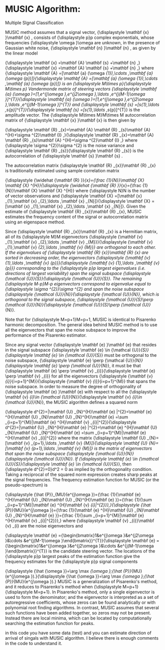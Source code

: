 # MUSIC Algorithm:
Multiple SIgnal Classification


MUSIC method assumes that a signal vector, {\displaystyle \mathbf {x} }\mathbf {x} , consists of {\displaystyle p}p complex exponentials, whose frequencies {\displaystyle \omega }\omega  are unknown, in the presence of Gaussian white noise, {\displaystyle \mathbf {n} }\mathbf {n} , as given by the linear model

{\displaystyle \mathbf {x} =\mathbf {A} \mathbf {s} +\mathbf {n} ,}{\displaystyle \mathbf {x} =\mathbf {A} \mathbf {s} +\mathbf {n} ,}
where {\displaystyle \mathbf {A} =[\mathbf {a} (\omega _{1}),\cdots ,\mathbf {a} (\omega _{p})]}{\displaystyle \mathbf {A} =[\mathbf {a} (\omega _{1}),\cdots ,\mathbf {a} (\omega _{p})]} is an {\displaystyle M\times p}{\displaystyle M\times p} Vandermonde matrix of steering vectors {\displaystyle \mathbf {a} (\omega )=[1,e^{j\omega },e^{j2\omega },\ldots ,e^{j(M-1)\omega }]^{T}}{\displaystyle \mathbf {a} (\omega )=[1,e^{j\omega },e^{j2\omega },\ldots ,e^{j(M-1)\omega }]^{T}} and {\displaystyle \mathbf {s} =[s_{1},\ldots ,s_{p}]^{T}}{\displaystyle \mathbf {s} =[s_{1},\ldots ,s_{p}]^{T}} is the amplitude vector. The {\displaystyle M\times M}M\times M autocorrelation matrix of {\displaystyle \mathbf {x} }\mathbf {x}  is then given by

{\displaystyle \mathbf {R} _{x}=\mathbf {A} \mathbf {R} _{s}\mathbf {A} ^{H}+\sigma ^{2}\mathbf {I} ,}{\displaystyle \mathbf {R} _{x}=\mathbf {A} \mathbf {R} _{s}\mathbf {A} ^{H}+\sigma ^{2}\mathbf {I} ,}
where {\displaystyle \sigma ^{2}}\sigma ^{2} is the noise variance and {\displaystyle \mathbf {R} _{s}}{\displaystyle \mathbf {R} _{s}} is the autocorrelation of {\displaystyle \mathbf {s} }\mathbf {s} .

The autocorrelation matrix {\displaystyle \mathbf {R} _{x}}\mathbf {R} _{x} is traditionally estimated using sample correlation matrix

{\displaystyle {\widehat {\mathbf {R} }}_{x}={\frac {1}{N}}\mathbf {X} \mathbf {X} ^{H}}{\displaystyle {\widehat {\mathbf {R} }}_{x}={\frac {1}{N}}\mathbf {X} \mathbf {X} ^{H}}
where {\displaystyle N}N is the number of vector observations and {\displaystyle \mathbf {X} =[\mathbf {x} _{1},\mathbf {x} _{2},\ldots ,\mathbf {x} _{N}]}{\displaystyle \mathbf {X} =[\mathbf {x} _{1},\mathbf {x} _{2},\ldots ,\mathbf {x} _{N}]}. Given the estimate of {\displaystyle \mathbf {R} _{x}}\mathbf {R} _{x}, MUSIC estimates the frequency content of the signal or autocorrelation matrix using an eigenspace method.

Since {\displaystyle \mathbf {R} _{x}}\mathbf {R} _{x} is a Hermitian matrix, all of its {\displaystyle M}M eigenvectors {\displaystyle \{\mathbf {v} _{1},\mathbf {v} _{2},\ldots ,\mathbf {v} _{M}\}}{\displaystyle \{\mathbf {v} _{1},\mathbf {v} _{2},\ldots ,\mathbf {v} _{M}\}} are orthogonal to each other. If the eigenvalues of {\displaystyle \mathbf {R} _{x}}\mathbf {R} _{x} are sorted in decreasing order, the eigenvectors {\displaystyle \{\mathbf {v} _{1},\ldots ,\mathbf {v} _{p}\}}{\displaystyle \{\mathbf {v} _{1},\ldots ,\mathbf {v} _{p}\}} corresponding to the {\displaystyle p}p largest eigenvalues (i.e. directions of largest variability) span the signal subspace {\displaystyle {\mathcal {U}}_{S}}{\displaystyle {\mathcal {U}}_{S}}. The remaining {\displaystyle M-p}M-p eigenvectors correspond to eigenvalue equal to {\displaystyle \sigma ^{2}}\sigma ^{2} and span the noise subspace {\displaystyle {\mathcal {U}}_{N}}{\displaystyle {\mathcal {U}}_{N}}, which is orthogonal to the signal subspace, {\displaystyle {\mathcal {U}}_{S}\perp {\mathcal {U}}_{N}}{\displaystyle {\mathcal {U}}_{S}\perp {\mathcal {U}}_{N}}.

Note that for {\displaystyle M=p+1}M=p+1, MUSIC is identical to Pisarenko harmonic decomposition. The general idea behind MUSIC method is to use all the eigenvectors that span the noise subspace to improve the performance of the Pisarenko estimator.

Since any signal vector {\displaystyle \mathbf {e} }\mathbf {e}  that resides in the signal subspace {\displaystyle \mathbf {e} \in {\mathcal {U}}_{S}}{\displaystyle \mathbf {e} \in {\mathcal {U}}_{S}} must be orthogonal to the noise subspace, {\displaystyle \mathbf {e} \perp {\mathcal {U}}_{N}}{\displaystyle \mathbf {e} \perp {\mathcal {U}}_{N}}, it must be that {\displaystyle \mathbf {e} \perp \mathbf {v} _{i}}{\displaystyle \mathbf {e} \perp \mathbf {v} _{i}} for all the eigenvectors {\displaystyle \{\mathbf {v} _{i}\}_{i=p+1}^{M}}{\displaystyle \{\mathbf {v} _{i}\}_{i=p+1}^{M}} that spans the noise subspace. In order to measure the degree of orthogonality of {\displaystyle \mathbf {e} }\mathbf {e}  with respect to all the {\displaystyle \mathbf {v} _{i}\in {\mathcal {U}}_{N}}{\displaystyle \mathbf {v} _{i}\in {\mathcal {U}}_{N}}, the MUSIC algorithm defines a squared norm

{\displaystyle d^{2}=\|\mathbf {U} _{N}^{H}\mathbf {e} \|^{2}=\mathbf {e} ^{H}\mathbf {U} _{N}\mathbf {U} _{N}^{H}\mathbf {e} =\sum _{i=p+1}^{M}|\mathbf {e} ^{H}\mathbf {v} _{i}|^{2}}{\displaystyle d^{2}=\|\mathbf {U} _{N}^{H}\mathbf {e} \|^{2}=\mathbf {e} ^{H}\mathbf {U} _{N}\mathbf {U} _{N}^{H}\mathbf {e} =\sum _{i=p+1}^{M}|\mathbf {e} ^{H}\mathbf {v} _{i}|^{2}}
where the matrix {\displaystyle \mathbf {U} _{N}=[\mathbf {v} _{p+1},\ldots ,\mathbf {v} _{M}]}{\displaystyle \mathbf {U} _{N}=[\mathbf {v} _{p+1},\ldots ,\mathbf {v} _{M}]} is the matrix of eigenvectors that span the noise subspace {\displaystyle {\mathcal {U}}_{N}}{\displaystyle {\mathcal {U}}_{N}}. If {\displaystyle \mathbf {e} \in {\mathcal {U}}_{S}}{\displaystyle \mathbf {e} \in {\mathcal {U}}_{S}}, then {\displaystyle d^{2}=0}d^2 = 0 as implied by the orthogonality condition. Taking a reciprocal of the squared norm expression creates sharp peaks at the signal frequencies. The frequency estimation function for MUSIC (or the pseudo-spectrum) is

{\displaystyle {\hat {P}}_{MU}(e^{j\omega })={\frac {1}{\mathbf {e} ^{H}\mathbf {U} _{N}\mathbf {U} _{N}^{H}\mathbf {e} }}={\frac {1}{\sum _{i=p+1}^{M}|\mathbf {e} ^{H}\mathbf {v} _{i}|^{2}}},}{\displaystyle {\hat {P}}_{MU}(e^{j\omega })={\frac {1}{\mathbf {e} ^{H}\mathbf {U} _{N}\mathbf {U} _{N}^{H}\mathbf {e} }}={\frac {1}{\sum _{i=p+1}^{M}|\mathbf {e} ^{H}\mathbf {v} _{i}|^{2}}},}
where {\displaystyle \mathbf {v} _{i}}\mathbf {v} _{i} are the noise eigenvectors and

{\displaystyle \mathbf {e} ={\begin{bmatrix}1&e^{j\omega }&e^{j2\omega }&\cdots &e^{j(M-1)\omega }\end{bmatrix}}^{T}}{\displaystyle \mathbf {e} ={\begin{bmatrix}1&e^{j\omega }&e^{j2\omega }&\cdots &e^{j(M-1)\omega }\end{bmatrix}}^{T}}
is the candidate steering vector. The locations of the {\displaystyle p}p largest peaks of the estimation function give the frequency estimates for the {\displaystyle p}p signal components

{\displaystyle {\hat {\omega }}=\arg \max _{\omega }\;{\hat {P}}_{MU}(e^{j\omega }).}{\displaystyle {\hat {\omega }}=\arg \max _{\omega }\;{\hat {P}}_{MU}(e^{j\omega }).}
MUSIC is a generalization of Pisarenko's method, and it reduces to Pisarenko's method when {\displaystyle M=p+1}{\displaystyle M=p+1}. In Pisarenko's method, only a single eigenvector is used to form the denominator; and the eigenvector is interpreted as a set of autoregressive coefficients, whose zeros can be found analytically or with polynomial root finding algorithms. In contrast, MUSIC assumes that several such functions have been added together, so zeros may not be present. Instead there are local minima, which can be located by computationally searching the estimation function for peaks.

in this code you have some data (test) and you can estimate direction of arrival of singals with MUSIC algorithm.
I believe there is enough comments in the code to understand it.

